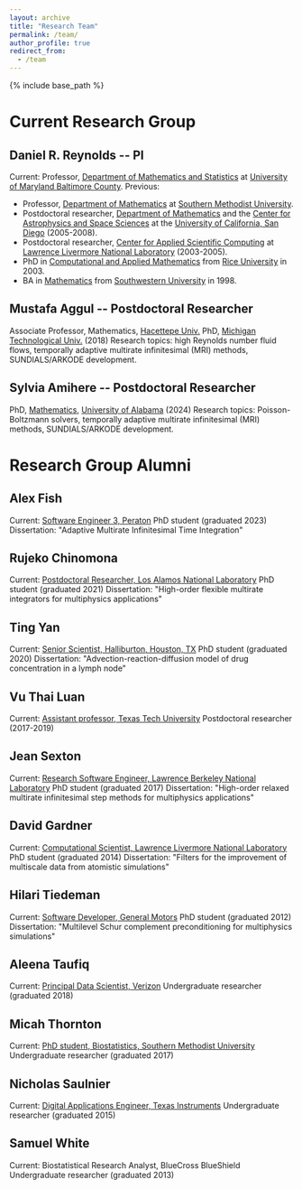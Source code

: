 ```yaml
---
layout: archive
title: "Research Team"
permalink: /team/
author_profile: true
redirect_from:
  - /team
---
```


{% include base_path %}

Current Research Group
======================

Daniel R. Reynolds -- PI
------------------------

Current: Professor, [Department of Mathematics and Statistics](https://mathstat.umbc.edu/) at [University of Maryland Baltimore County](https://www.umbc.edu).
Previous:

* Professor, [Department of Mathematics](https://www.smu.edu/Dedman/academics/departments/math) at [Southern Methodist University](https://www.smu.edu).
* Postdoctoral researcher, [Department of Mathematics](https://math.ucsd.edu/) and the [Center for Astrophysics and Space Sciences](https://cass.ucsd.edu/index.php/Main_Page) at the [University of California, San Diego](https://www.ucsd.edu/) (2005-2008).
* Postdoctoral researcher, [Center for Applied Scientific Computing](https://computation.llnl.gov/casc) at [Lawrence Livermore National Laboratory](https://www.llnl.gov/) (2003-2005).
* PhD in [Computational and Applied Mathematics](https://www.caam.rice.edu/) from [Rice University](https://www.rice.edu/) in 2003.
* BA in [Mathematics](https://www.southwestern.edu/math-and-computer-science/) from [Southwestern University](https://www.southwestern.edu/) in 1998.


Mustafa Aggul -- Postdoctoral Researcher
----------------------------------------

Associate Professor, Mathematics, [Hacettepe Univ.](https://avesis.hacettepe.edu.tr/mustafaaggul)
PhD, [Michigan Technological Univ.](https://www.mtu.edu/math/) (2018)
Research topics: high Reynolds number fluid flows, temporally adaptive multirate infinitesimal (MRI) methods, SUNDIALS/ARKODE development.


Sylvia Amihere -- Postdoctoral Researcher
----------------------------------------

PhD, [Mathematics](https://math.ua.edu/), [University of Alabama](https://www.ua.edu) (2024)
Research topics: Poisson-Boltzmann solvers, temporally adaptive multirate infinitesimal (MRI) methods, SUNDIALS/ARKODE development.


Research Group Alumni
======================

Alex Fish
---------

Current: [Software Engineer 3, Peraton](https://www.linkedin.com/in/alex-fish-phd-212981137/)
PhD student (graduated 2023)
Dissertation: "Adaptive Multirate Infinitesimal Time Integration"

Rujeko Chinomona
----------------

Current: [Postdoctoral Researcher, Los Alamos National Laboratory](https://www.linkedin.com/in/rujekochinomona/)
PhD student (graduated 2021)
Dissertation: "High-order flexible multirate integrators for multiphysics applications"

Ting Yan
---------

Current: [Senior Scientist, Halliburton, Houston, TX](https://www.linkedin.com/in/ting-yan-82350780/)
PhD student (graduated 2020)
Dissertation: "Advection-reaction-diffusion model of drug concentration in a lymph node"

Vu Thai Luan
------------
Current: [Assistant professor, Texas Tech University](https://www.researchgate.net/profile/Vu_Luan)
Postdoctoral researcher (2017-2019)

Jean Sexton
-----------
Current: [Research Software Engineer, Lawrence Berkeley National Laboratory](https://www.linkedin.com/in/jean-sexton/)
PhD student (graduated 2017)
Dissertation: "High-order relaxed multirate infinitesimal step methods for multiphysics applications"

David Gardner
-------------
Current: [Computational Scientist, Lawrence Livermore National Laboratory](https://www.linkedin.com/in/davidxgardner/)
PhD student (graduated 2014)
Dissertation: "Filters for the improvement of multiscale data from atomistic simulations"

Hilari Tiedeman
---------------
Current: [Software Developer, General Motors](https://www.linkedin.com/in/hilaritiedeman/)
PhD student (graduated 2012)
Dissertation: "Multilevel Schur complement preconditioning for multiphysics simulations"

Aleena Taufiq
-------------
Current: [Principal Data Scientist, Verizon](https://www.linkedin.com/in/aleena-taufiq-22b320122/)
Undergraduate researcher (graduated 2018)

Micah Thornton
--------------
Current: [PhD student, Biostatistics, Southern Methodist University](https://www.linkedin.com/in/micah-thornton-86573651/)
Undergraduate researcher (graduated 2017)

Nicholas Saulnier
-----------------
Current: [Digital Applications Engineer, Texas Instruments](https://www.linkedin.com/in/nick-saulnier-92153649/)
Undergraduate researcher (graduated 2015)

Samuel White
------------
Current: Biostatistical Research Analyst, BlueCross BlueShield
Undergraduate researcher (graduated 2013)

